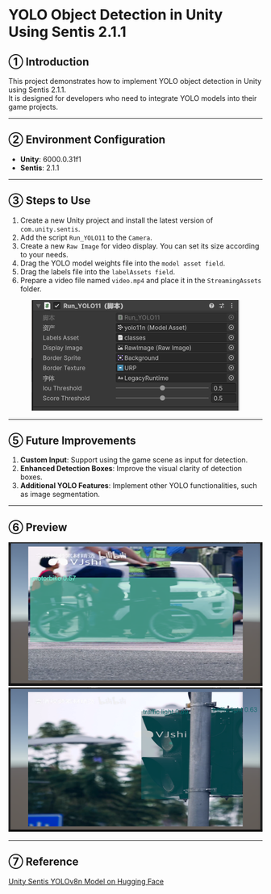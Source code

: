 # YOLO Object Detection in Unity Using Sentis 2.1.1

## ① Introduction
This project demonstrates how to implement YOLO object detection in Unity using Sentis 2.1.1.  
It is designed for developers who need to integrate YOLO models into their game projects.

---

## ② Environment Configuration
- **Unity**: 6000.0.31f1  
- **Sentis**: 2.1.1  

---

## ③ Steps to Use
1. Create a new Unity project and install the latest version of `com.unity.sentis`.
2. Add the script `Run_YOLO11` to the `Camera`.
3. Create a new `Raw Image` for video display. You can set its size according to your needs.
4. Drag the YOLO model weights file into the `model asset field`.
5. Drag the labels file into the `labelAssets field`.
6. Prepare a video file named `video.mp4` and place it in the `StreamingAssets` folder.
<div align="center">
  <img src="コントロール.png" alt="スクリプトセッティング">
</div>

---

## ⑤ Future Improvements
1. **Custom Input**: Support using the game scene as input for detection.  
2. **Enhanced Detection Boxes**: Improve the visual clarity of detection boxes.  
3. **Additional YOLO Features**: Implement other YOLO functionalities, such as image segmentation.

---

## ⑥ Preview
![Example①](画像①.png)
![Example②](画像②.png)

---

## ⑦ Reference
[Unity Sentis YOLOv8n Model on Hugging Face](https://huggingface.co/unity/sentis-YOLOv8n)
